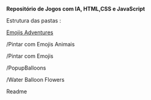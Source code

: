 <p><b>Repositório de Jogos com IA, HTML,CSS e JavaScript</b></p>
<p>Estrutura das pastas :</p>
<p><a href="https://github.com/Jopacheco/jogos/Emojis Adventures">Emojis Adventures</a></p>
<p>/Pintar com Emojis Animais</p>
<p>/Pintar com Emojis</p>
<p>/PopupBalloons</p>
<p>/Water Balloon Flowers</p>
<p>Readme</p>
